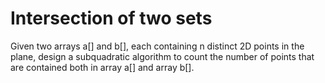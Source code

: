 # Intersection of two sets

Given two arrays a[] and b[], each containing n distinct 2D points in the plane, design a subquadratic algorithm to count the number of points that are contained both in array a[] and array b[].
